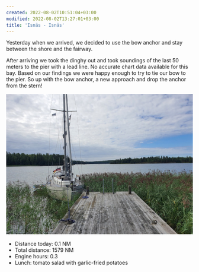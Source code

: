 ```yaml
---
created: 2022-08-02T10:51:04+03:00
modified: 2022-08-02T13:27:01+03:00
title: 'Isnäs - Isnäs'
---
```


Yesterday when we arrived, we decided to use the bow anchor and stay between the shore and the fairway.

After arriving we took the dinghy out and took soundings of the last 50 meters to the pier with a lead line. No accurate chart data available for this bay. Based on our findings we were happy enough to try to tie our bow to the pier. So up with the bow anchor, a new approach and drop the anchor from the stern! 

![Image](../2022/c446f56a6f8bb21d4e0e53b4e8cd6b62.jpg) 

* Distance today: 0.1 NM
* Total distance: 1579 NM
* Engine hours: 0.3
* Lunch: tomato salad with garlic-fried potatoes
